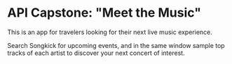 # API Capstone: "Meet the Music"

This is an app for travelers looking for their next live music experience.

Search Songkick for upcoming events, and in the same window sample top tracks of each artist to discover your next concert of interest.